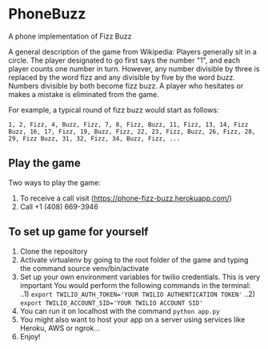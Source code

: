 # PhoneBuzz
A phone implementation of Fizz Buzz

A general description of the game from Wikipedia: 
Players generally sit in a circle. The player designated to go first says the number "1", and each player counts one number in turn. However, any number divisible by three is replaced by the word fizz and any divisible by five by the word buzz. Numbers divisible by both become fizz buzz. A player who hesitates or makes a mistake is eliminated from the game.

For example, a typical round of fizz buzz would start as follows:

    1, 2, Fizz, 4, Buzz, Fizz, 7, 8, Fizz, Buzz, 11, Fizz, 13, 14, Fizz Buzz, 16, 17, Fizz, 19, Buzz, Fizz, 22, 23, Fizz, Buzz, 26, Fizz, 28, 29, Fizz Buzz, 31, 32, Fizz, 34, Buzz, Fizz, ...


## Play the game
Two ways to play the game:
1) To receive a call visit (https://phone-fizz-buzz.herokuapp.com/) 
2) Call +1 (408) 669-3946
 
## To set up game for yourself
1) Clone the repository
2) Activate virtualenv by going to the root folder of the game and typing the command source venv/bin/activate
3) Set up your own environment variables for twilio credentials. This is very important You would perform the following commands in the terminal:
..1) `export TWILIO_AUTH_TOKEN='YOUR TWILIO AUTHENTICATION TOKEN'`
..2) `export TWILIO_ACCOUNT_SID='YOUR TWILIO ACCOUNT SID'`
4) You can run it on localhost with the command `python app.py`
5) You might also want to host your app on a server using services like Heroku, AWS or ngrok...
6) Enjoy!
